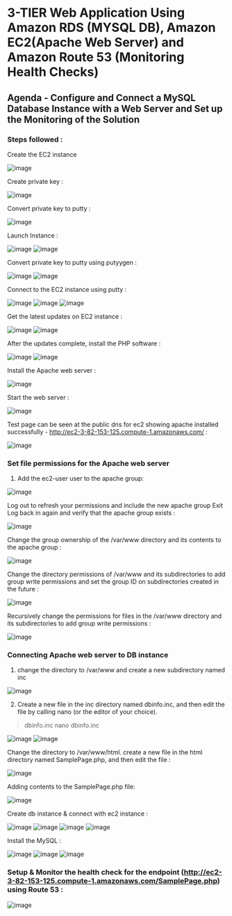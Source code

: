 # 3-TIER Web Application Using Amazon RDS (MYSQL DB), Amazon EC2(Apache Web Server) and Amazon Route 53 (Monitoring Health Checks)

## Agenda - Configure and Connect a MySQL Database Instance with a Web Server and Set up the Monitoring of the Solution

### Steps followed :

Create the EC2 instance

![image](https://github.com/rnainani/AWSPracticeProjects/assets/25031921/1b1ddfb8-284d-4cd7-a785-c50f94ae2b6d)

Create private key :

![image](https://github.com/rnainani/AWSPracticeProjects/assets/25031921/f8f78ecb-9407-4b9a-9742-6a3ffa8caa16)

Convert private key to putty :

![image](https://github.com/rnainani/AWSPracticeProjects/assets/25031921/3184cc2f-291f-4420-8146-ef84e6c99649)

Launch Instance : 

![image](https://github.com/rnainani/AWSPracticeProjects/assets/25031921/0b5bf8b2-c648-4e42-8cd7-91c1a76829ff)
![image](https://github.com/rnainani/AWSPracticeProjects/assets/25031921/d60e1d70-36d1-4751-9f34-66591ac19a73)
 
Convert private key to putty using putyygen :

![image](https://github.com/rnainani/AWSPracticeProjects/assets/25031921/6256550f-1d34-406d-9e16-d77db63dd139)
![image](https://github.com/rnainani/AWSPracticeProjects/assets/25031921/319487fa-bded-46c2-a312-c2b8b775b160)

Connect to the EC2 instance using putty : 

![image](https://github.com/rnainani/AWSPracticeProjects/assets/25031921/a022ed3f-2883-413c-8bd9-ca98a854f020)
![image](https://github.com/rnainani/AWSPracticeProjects/assets/25031921/6e408ec3-7549-44a2-9ccf-76235039c051)
![image](https://github.com/rnainani/AWSPracticeProjects/assets/25031921/b8817b07-8c47-40af-ae5b-7d4ce1823472)

Get the latest updates on EC2 instance :

![image](https://github.com/rnainani/AWSPracticeProjects/assets/25031921/1a94cd4b-0936-4bb0-8c17-401650466b44)
![image](https://github.com/rnainani/AWSPracticeProjects/assets/25031921/7e2abdbd-9526-4c58-9c33-e552c8e5cae0)
 
After the updates complete, install the PHP software :  

![image](https://github.com/rnainani/AWSPracticeProjects/assets/25031921/42c0df61-27b0-47ea-b44c-919a37a68c8d)
![image](https://github.com/rnainani/AWSPracticeProjects/assets/25031921/4766ef80-7d32-47f9-a224-b0dff9d99357)

Install the Apache web server :

![image](https://github.com/rnainani/AWSPracticeProjects/assets/25031921/756a3872-6852-49de-8d86-2dfbc7465e21)

Start the web server :

![image](https://github.com/rnainani/AWSPracticeProjects/assets/25031921/23997beb-7b2f-43f0-b3ff-4cc22c139098)

Test page can be seen at the public dns for ec2 showing apache installed successfully - http://ec2-3-82-153-125.compute-1.amazonaws.com/ :

![image](https://github.com/rnainani/AWSPracticeProjects/assets/25031921/373b46fe-cc61-4f1e-b596-0f9c370f71d1)

### Set file permissions for the Apache web server

1.	Add the ec2-user user to the apache group: 

![image](https://github.com/rnainani/AWSPracticeProjects/assets/25031921/1239aed6-1f0d-4f64-a943-28530c3b90ce)
 
Log out to refresh your permissions and include the new apache group
Exit
Log back in again and verify that the apache group exists :

![image](https://github.com/rnainani/AWSPracticeProjects/assets/25031921/4931dadd-db1d-4a46-8207-20c27312a164)

Change the group ownership of the /var/www directory and its contents to the apache group :

![image](https://github.com/rnainani/AWSPracticeProjects/assets/25031921/188ef350-80f7-4810-96da-b1a35ff9f664)

Change the directory permissions of /var/www and its subdirectories to add group write permissions and set the group ID on subdirectories created in the future :

![image](https://github.com/rnainani/AWSPracticeProjects/assets/25031921/bc118ede-5835-4257-a975-9b9ac90b1bc8)

Recursively change the permissions for files in the /var/www directory and its subdirectories to add group write permissions :

![image](https://github.com/rnainani/AWSPracticeProjects/assets/25031921/7172befe-c69d-44bc-9f39-fbd6d62e2fdb)

### Connecting Apache web server to DB instance

1.	change the directory to /var/www and create a new subdirectory named inc

![image](https://github.com/rnainani/AWSPracticeProjects/assets/25031921/e21ef3cd-a4f6-4d57-86f0-0bcecc916d83)
 
2.	Create a new file in the inc directory named dbinfo.inc, and then edit the file by calling nano (or the editor of your choice).
>dbinfo.inc
nano dbinfo.inc

![image](https://github.com/rnainani/AWSPracticeProjects/assets/25031921/3cbbd6ec-b1ea-4591-9cff-14dd40bd0208)
![image](https://github.com/rnainani/AWSPracticeProjects/assets/25031921/0452e669-9a46-48f2-9300-2df5b2ebbd39)
 
Change the directory to /var/www/html.
create a new file in the html directory named SamplePage.php, and then edit the file : 

![image](https://github.com/rnainani/AWSPracticeProjects/assets/25031921/081b1a4c-0f3f-4018-82d1-b4282f9e9e44)
 
Adding contents to the SamplePage.php file:

![image](https://github.com/rnainani/AWSPracticeProjects/assets/25031921/5a2e3e2e-4876-4c65-85e1-caef1840a214)

Create db instance & connect with ec2 instance :

![image](https://github.com/rnainani/AWSPracticeProjects/assets/25031921/e12e8d4f-318a-42ce-8484-c6c3d510bba4)
![image](https://github.com/rnainani/AWSPracticeProjects/assets/25031921/3ca2f15d-bca4-42f6-bcd7-a53f9a24db04)
![image](https://github.com/rnainani/AWSPracticeProjects/assets/25031921/c1810f0d-0996-4300-af48-9d8bf1031179)
![image](https://github.com/rnainani/AWSPracticeProjects/assets/25031921/39ac638a-99db-4f5e-9c9b-33ed1227ee22)

Install the MySQL : 

![image](https://github.com/rnainani/AWSPracticeProjects/assets/25031921/97a41f3b-4486-40b9-bc5f-1045bde5bb30)
![image](https://github.com/rnainani/AWSPracticeProjects/assets/25031921/6ff6aa3a-005c-489e-b379-8875ca399d77)
![image](https://github.com/rnainani/AWSPracticeProjects/assets/25031921/1cd71dfd-262b-442f-a172-9dc092c03909)

### Setup & Monitor the health check for the endpoint (http://ec2-3-82-153-125.compute-1.amazonaws.com/SamplePage.php) using Route 53 : 

![image](https://github.com/rnainani/AWSPracticeProjects/assets/25031921/040eb338-1801-490d-8e19-08a7f59800b9)
